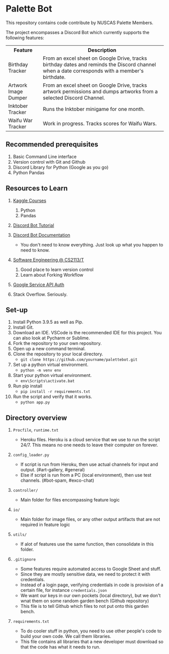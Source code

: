 # Palette Bot

This repository contains code contribute by NUSCAS Palette Members. 

The project encompasses a Discord Bot which currently supports the following features:

<table>

<tr>
    <th>Feature</th>
    <th>Description</th>
</tr>

<tr>
    <td>Birthday Tracker</td>
    <td>
        From an excel sheet on Google Drive, tracks birthday dates and reminds the Discord channel when a date corresponds with a member's birthdate. 
    </td>
</tr>

<tr>
    <td>Artwork Image Dumper</td>
    <td>
        From an excel sheet on Google Drive, tracks artwork permissions and dumps artworks from a selected Discord Channel.
    </td>
</tr>

<tr>
    <td>Inktober Tracker</td>
    <td>
        Runs the Inktober minigame for one month.
    </td>
</tr>

<tr>
    <td>Waifu War Tracker</td>
    <td>
        Work in progress. Tracks scores for Waifu Wars.
    </td>
</tr>

</table>

## Recommended prerequisites
1. Basic Command Line interface
1. Version control with Git and Github
1. Discord Library for Python (Google as you go)
1. Python Pandas    

## Resources to Learn
1. [Kaggle Courses](https://www.kaggle.com/) 
    1. Python
    1. Pandas

1. [Discord Bot Tutorial](https://realpython.com/how-to-make-a-discord-bot-python/)

1. [Discord Bot Documentation](https://discordpy.readthedocs.io/en/stable/api.html)
    * You don't need to know everything. Just look up what you happen to need to know.

1. [Software Engineering @ CS2113/T](https://nus-cs2113-ay2122s1.github.io/website/) 
    1. Good place to learn version control
    1. Learn about Forking Workflow

1. [Google Service API Auth](https://d35mpxyw7m7k7g.cloudfront.net/bigdata_1/Get+Authentication+for+Google+Service+API+.pdf)

1. Stack Overflow. Seriously.


## Set-up 
1. Install Python 3.9.5 as well as Pip.
1. Install Git.
1. Download an IDE. VSCode is the recommended IDE for this project. You can also look at Pycharm or Sublime.
1. Fork the repository to your own repository.
1. Open up a new command terminal.
1. Clone the repository to your local directory.
    * ```git clone https://github.com/yourname/palettebot.git```
1. Set up a python virtual environment. 
    * ```python -m venv env```
1. Start your python virtual environment.
    * ```env\Scripts\activate.bat```
1. Run pip install
    * ```pip install -r requirements.txt```
1. Run the script and verify that it works.
    * ```python app.py```

## Directory overview
1. ```Procfile```, ```runtime.txt```
    * Heroku files. Heroku is a cloud service that we use to run the script 24/7. This means no one needs to leave their computer on forever.
1. ```config_loader.py```
    * If script is run from Heroku, then use actual channels for input and output. (#art-gallery, #general)
    * Else if script is run from a PC (local environment), then use test channels. (#bot-spam, #exco-chat)

1. ```controller/```
    * Main folder for files encompassing feature logic

1. ```io/```
    * Main folder for image files, or any other output artifacts that are not required in feature logic

1. ```utils/```
    * If alot of features use the same function, then consolidate in this folder.

1. ```.gitignore```
    * Some features require automated access to Google Sheet and stuff. 
    * Since they are mostly sensitive data, we need to protect it with credentials.
    * Instead of a login page, verifying credentials in code is provision of a certain file, for instance
    ```credentials.json```
    * We want our keys in our own pockets (local directory), but we don't wnat them on some random garden bench (Github repository)
    * This file is to tell Github which files to not put onto this garden bench. 

1. ```requirements.txt```
    * To do cooler stuff in python, you need to use other people's code to build your own code. We call them libraries.
    * This file contains all libraries that a new developer must download so that the code has what it needs to run.

